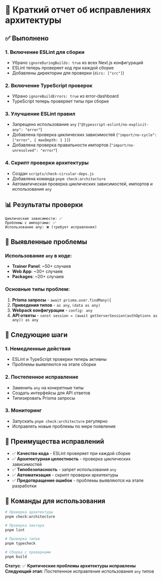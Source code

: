 # 🔧 Краткий отчет об исправлениях архитектуры

## ✅ Выполнено

### 1. **Включение ESLint для сборки**

- Убрано `ignoreDuringBuilds: true` из всех Next.js конфигураций
- ESLint теперь проверяет код при каждой сборке
- Добавлены директории для проверки (`dirs: ["src"]`)

### 2. **Включение TypeScript проверок**

- Убрано `ignoreBuildErrors: true` из error-dashboard
- TypeScript теперь проверяет типы при сборке

### 3. **Улучшение ESLint правил**

- Запрещено использование `any` (`"@typescript-eslint/no-explicit-any": "error"`)
- Добавлена проверка циклических зависимостей (`"import/no-cycle": ["error", { maxDepth: 1 }]`)
- Добавлена проверка правильности импортов (`"import/no-unresolved": "error"`)

### 4. **Скрипт проверки архитектуры**

- Создан `scripts/check-circular-deps.js`
- Добавлена команда `pnpm check:architecture`
- Автоматическая проверка циклических зависимостей, импортов и использования `any`

## 📊 Результаты проверки

```
Циклические зависимости: ✅
Проблемы с импортами: ✅
Использование any: ❌ (требует исправления)
```

## 🚨 Выявленные проблемы

### Использование `any` в коде:

- **Trainer Panel**: ~50+ случаев
- **Web App**: ~30+ случаев
- **Packages**: ~20+ случаев

### Основные типы проблем:

1. **Prisma запросы** - `await prisma.user.findMany({`
2. **Приведения типов** - `as any`, `(data as any)`
3. **Webpack конфигурации** - `config: any`
4. **API ответы** - `const session = (await getServerSession(authOptions as any)) as any`

## 🔧 Следующие шаги

### 1. **Немедленные действия**

- ESLint и TypeScript проверки теперь активны
- Проблемы выявляются на этапе сборки

### 2. **Постепенное исправление**

- Заменить `any` на конкретные типы
- Создать интерфейсы для API ответов
- Типизировать Prisma запросы

### 3. **Мониторинг**

- Запускать `pnpm check:architecture` регулярно
- Исправлять новые проблемы по мере появления

## 🎯 Преимущества исправлений

- ✅ **Качество кода** - ESLint проверяет при каждой сборке
- ✅ **Архитектурная целостность** - проверка циклических зависимостей
- ✅ **Типобезопасность** - запрет использования `any`
- ✅ **Автоматизация** - скрипт проверки архитектуры
- ✅ **Предотвращение ошибок** - проблемы выявляются на этапе разработки

## 📝 Команды для использования

```bash
# Проверка архитектуры
pnpm check:architecture

# Проверка линтера
pnpm lint

# Проверка типов
pnpm typecheck

# Сборка с проверками
pnpm build
```

**Статус**: ✅ **Критические проблемы архитектуры исправлены**
**Следующий этап**: Постепенное исправление использования `any` типов
